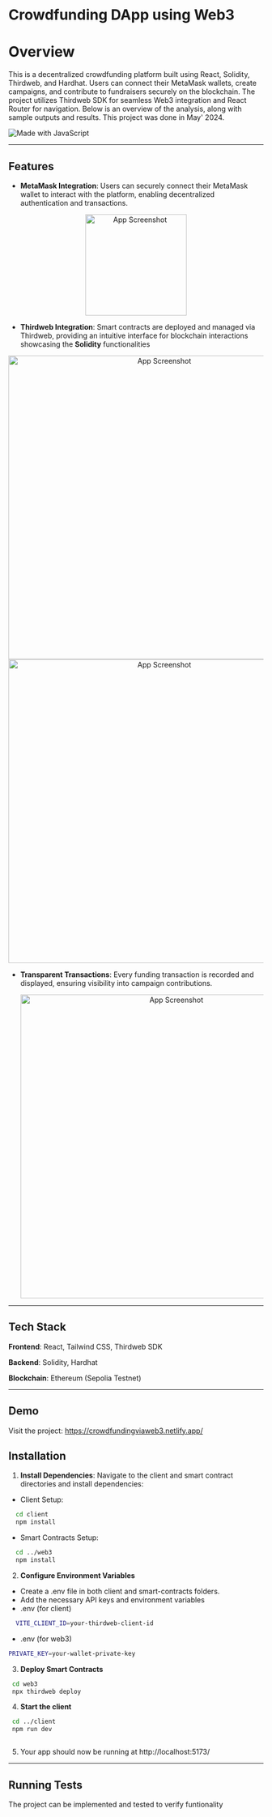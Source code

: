 
# Crowdfunding DApp using Web3
# Overview

This is a decentralized crowdfunding platform built using React, Solidity, Thirdweb, and Hardhat. Users can connect their MetaMask wallets, create campaigns, and contribute to fundraisers securely on the blockchain. The project utilizes Thirdweb SDK for seamless Web3 integration and React Router for navigation. Below is an overview of the analysis, along with sample outputs and results. This project was done in May' 2024.


![Made with JavaScript](https://forthebadge.com/images/badges/made-with-javascript.svg)


---

## Features

- **MetaMask Integration**: Users can securely connect their MetaMask wallet to interact with the platform, enabling decentralized authentication and transactions.
<p align="center">
  <img src="https://i.postimg.cc/c4Tp4D8c/Screenshot-2025-02-24-010141.png" alt="App Screenshot" width="200">
</p>

- **Thirdweb Integration**: Smart contracts are deployed and managed via Thirdweb, providing an intuitive interface for blockchain interactions showcasing the **Solidity** functionalities
<p align="center">
  <img src="https://i.postimg.cc/G388jYqd/Screenshot-2025-02-24-005642.png" alt="App Screenshot" width="600">
  <img src="https://i.postimg.cc/G388jYqd/Screenshot-2025-02-24-005847.png" alt="App Screenshot" width="600">

</p>


- **Transparent Transactions**: Every funding transaction is recorded and displayed, ensuring visibility into campaign contributions.
  <p align="center">
  <img src="https://i.postimg.cc/CKqzSptX/Screenshot-2025-02-24-005318.png" alt="App Screenshot" width="600">

</p>

---

## Tech Stack

**Frontend**: React, Tailwind CSS, Thirdweb SDK

**Backend**: Solidity, Hardhat

**Blockchain**: Ethereum (Sepolia Testnet)

---

## Demo

Visit the project:
https://crowdfundingviaweb3.netlify.app/
## Installation

1. **Install Dependencies**: Navigate to the client and smart contract directories and install dependencies:
- Client Setup:
```bash
  cd client
  npm install
```
- Smart Contracts Setup:
```bash
  cd ../web3
  npm install
```
2. **Configure Environment Variables**
- Create a .env file in both client and smart-contracts folders.
- Add the necessary API keys and environment variables
- .env (for client)
```bash
  VITE_CLIENT_ID=your-thirdweb-client-id
```
- .env (for web3)
```bash
PRIVATE_KEY=your-wallet-private-key
```
3. **Deploy Smart Contracts**
```bash
 cd web3
 npx thirdweb deploy
```
4. **Start the client**
```bash
 cd ../client
 npm run dev



```
5. Your app should now be running at http://localhost:5173/ 

---

## Running Tests

The project can be implemented and tested to verify funtionality

